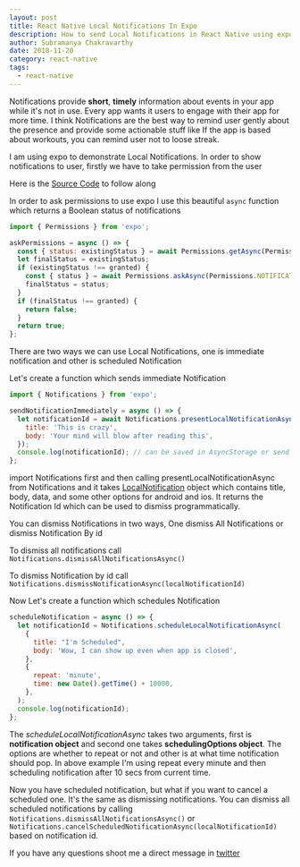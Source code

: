 ```yaml
---
layout: post
title: React Native Local Notifications In Expo
description: How to send Local Notifications in React Native using expo.
author: Subramanya Chakravarthy
date: 2018-11-20
category: react-native
tags:
  - react-native
---
```


Notifications provide **short**, **timely** information about events in your app while it's not in use. Every app wants it users to engage with their app for more time. I think Notifications are the best way to remind user gently about the presence and provide some actionable stuff like If the app is based about workouts, you can remind user not to loose streak.

I am using expo to demonstrate Local Notifications. In order to show notifications to user, firstly we have to take permission from the user

Here is the [Source Code](https://github.com/chakrihacker/react-native-notifications) to follow along

In order to ask permissions to use expo I use this beautiful `async` function which returns a Boolean status of notifications

```jsx
import { Permissions } from 'expo';

askPermissions = async () => {
  const { status: existingStatus } = await Permissions.getAsync(Permissions.NOTIFICATIONS);
  let finalStatus = existingStatus;
  if (existingStatus !== granted) {
    const { status } = await Permissions.askAsync(Permissions.NOTIFICATIONS);
    finalStatus = status;
  }
  if (finalStatus !== granted) {
    return false;
  }
  return true;
};
```

There are two ways we can use Local Notifications, one is immediate notification and other is scheduled Notification

Let's create a function which sends immediate Notification

```jsx
import { Notifications } from 'expo';

sendNotificationImmediately = async () => {
  let notificationId = await Notifications.presentLocalNotificationAsync({
    title: 'This is crazy',
    body: 'Your mind will blow after reading this',
  });
  console.log(notificationId); // can be saved in AsyncStorage or send to server
};
```

import Notifications first and then calling presentLocalNotificationAsync from Notifications and it takes [LocalNotification](https://docs.expo.io/versions/latest/sdk/notifications#localnotification) object which contains title, body, data, and some other options for android and ios. It returns the Notification Id which can be used to dismiss programmatically.

You can dismiss Notifications in two ways, One dismiss All Notifications or dismiss Notification By id

To dismiss all notifications call `Notifications.dismissAllNotificationsAsync()`

To dismiss Notification by id call `Notifications.dismissNotificationAsync(localNotificationId)`

Now Let's create a function which schedules Notification

```jsx
scheduleNotification = async () => {
  let notificationId = Notifications.scheduleLocalNotificationAsync(
    {
      title: "I'm Scheduled",
      body: 'Wow, I can show up even when app is closed',
    },
    {
      repeat: 'minute',
      time: new Date().getTime() + 10000,
    },
  );
  console.log(notificationId);
};
```

The _scheduleLocalNotificationAsync_ takes two arguments, first is **notification object** and second one takes **schedulingOptions object**. The options are whether to repeat or not and other is at what time notification should pop. In above example I'm using repeat every minute and then scheduling notification after 10 secs from current time.

Now you have scheduled notification, but what if you want to cancel a scheduled one. It's the same as dismissing notifications. You can dismiss all scheduled notifications by calling `Notifications.dismissAllNotificationsAsync()` or `Notifications.cancelScheduledNotificationAsync(localNotificationId)` based on notification id.

If you have any questions shoot me a direct message in [twitter](https://twitter.com/chakrihacker)
